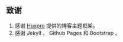 ## 致谢

1. 感谢 [Huxpro](https://github.com/Huxpro/huxpro.github.io) 提供的博客主题框架。
2. 感谢 Jekyll 、 Github Pages 和 Bootstrap 。